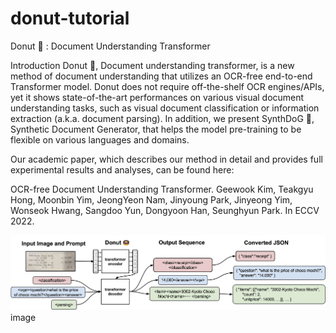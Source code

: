 # donut-tutorial

Donut 🍩 : Document Understanding Transformer

Introduction
Donut 🍩, Document understanding transformer, is a new method of document understanding that utilizes an OCR-free end-to-end Transformer model. Donut does not require off-the-shelf OCR engines/APIs, yet it shows state-of-the-art performances on various visual document understanding tasks, such as visual document classification or information extraction (a.k.a. document parsing). In addition, we present SynthDoG 🐶, Synthetic Document Generator, that helps the model pre-training to be flexible on various languages and domains.

Our academic paper, which describes our method in detail and provides full experimental results and analyses, can be found here:

OCR-free Document Understanding Transformer.
Geewook Kim, Teakgyu Hong, Moonbin Yim, JeongYeon Nam, Jinyoung Park, Jinyeong Yim, Wonseok Hwang, Sangdoo Yun, Dongyoon Han, Seunghyun Park. In ECCV 2022.

![img.png](misc/img.png)image

